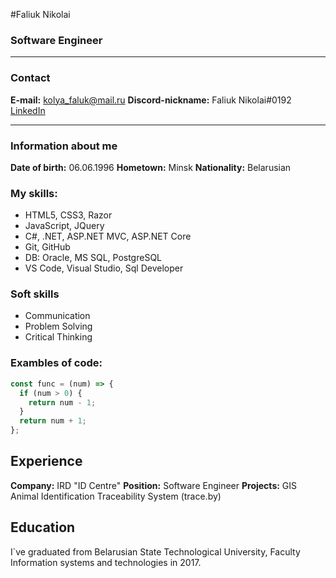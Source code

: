 #Faliuk Nikolai
### Software Engineer

---

### Contact

**E-mail:** kolya_faluk@mail.ru
**Discord-nickname:** Faliuk Nikolai#0192
[LinkedIn](https://www.linkedin.com/in/nikolai-faliuk-2679281b2/)

---

### Information about me
**Date of birth:** 06.06.1996
**Hometown:** Minsk
**Nationality:** Belarusian

### My skills:

- HTML5, CSS3, Razor
- JavaScript, JQuery
- C#, .NET, ASP.NET MVC, ASP.NET Core
- Git, GitHub
- DB: Oracle, MS SQL, PostgreSQL
- VS Code, Visual Studio, Sql Developer

### Soft skills

- Communication
- Problem Solving
- Critical Thinking

### Exambles of code:

```javascript
const func = (num) => {
  if (num > 0) {
    return num - 1;
  }
  return num + 1;
};
```

## Experience
**Company:** IRD "ID Centre"
**Position:** Software Engineer
**Projects:** GIS Animal Identification Traceability System (trace.by)

## Education
I`ve graduated from Belarusian State Technological University, Faculty Information systems and technologies in 2017.

